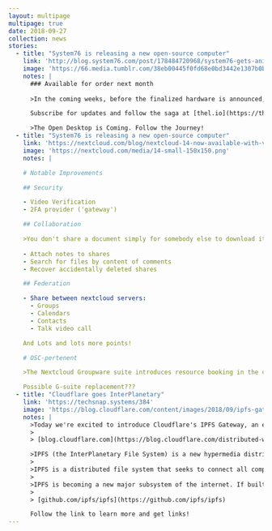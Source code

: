 ```yaml
---
layout: multipage
multipage: true
date: 2018-09-27
collection: news
stories:
  - title: "System76 is releasing a new open-source computer"
    link: 'http://blog.system76.com/post/178484720968/system76-gets-animated-for-new-handcrafted'
    image: 'https://66.media.tumblr.com/38eb00445f0fd68e0bd3442e1307b0bb/tumblr_inline_pfl0elaq8Z1txpgep_500.png'
    notes: |
      ### Available for order next month
  
      >In the coming weeks, before the finalized hardware is announced, a four-part animation will be released weekly, with design updates hidden within a game portion of the story.

      Subscribe for updates and follow the saga at [thel.io](https://thel.io) leading up to the preorder release next month

      >The Open Desktop is Coming. Follow the Journey!
  - title: "System76 is releasing a new open-source computer"
    link: 'https://nextcloud.com/blog/nextcloud-14-now-available-with-video-verification-signaltelegram-2fa-support-improved-collaboration-and-gdpr-compliance/'
    image: 'https://nextcloud.com/media/14-small-150x150.png'
    notes: |

    # Notable Improvements

    ## Security

    - Video Verification
    - 2FA provider ('gateway')

    ## Collaboration

    >You don't share a document simply for somebody else to download it, you want them to give you feedback on it, or make changes!
    
    - Attach notes to shares
    - Search for files by content of comments
    - Recover accidentally deleted shares

    ## Federation

    - Share between nextcloud servers:
      - Groups
      - Calendars
      - Contacts
      - Talk video call

    And Lots and lots more points!

    # OSC-pertenent

    >The Nextcloud Groupware suite introduces resource booking in the calendar app. A major area of improvement has been the Deck app, a digital Kanban board, which has now officially been added to Nextcloud Groupware. It features integration with Nextcloud Files and offers an easy to use tool for teams to plan their projects.

    Possible G-suite replacement???
  - title: "Cloudflare goes InterPlanetary"
    link: 'https://techsnap.systems/384'
    image: 'https://blog.cloudflare.com/content/images/2018/09/ipfs-gateway-header@3.5x-1-1.png'
    notes: |
      >Today we're excited to introduce Cloudflare's IPFS Gateway, an easy way to access content from the InterPlanetary File System (IPFS) that doesn't require installing and running any special software on your computer.
      >
      > [blog.cloudflare.com](https://blog.cloudflare.com/distributed-web-gateway/)

      >IPFS (the InterPlanetary File System) is a new hypermedia distribution protocol, addressed by content and identities. IPFS enables the creation of completely distributed applications. It aims to make the web faster, safer, and more open.
      >
      >IPFS is a distributed file system that seeks to connect all computing devices with the same system of files. In some ways, this is similar to the original aims of the Web, but IPFS is actually more similar to a single bittorrent swarm exchanging git objects. You can read more about its origins in the paper IPFS - Content Addressed, Versioned, P2P File System.
      >
      >IPFS is becoming a new major subsystem of the internet. If built right, it could complement or replace HTTP. It could complement or replace even more. It sounds crazy. It is crazy.
      >
      > [github.com/ipfs/ipfs](https://github.com/ipfs/ipfs)

      Follow the link to learn more and get links!
---
```

